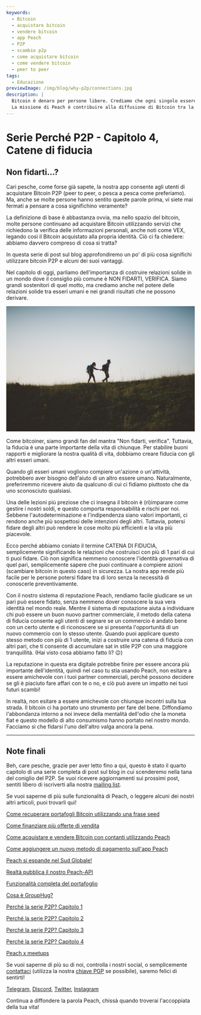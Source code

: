 ```yaml
---
keywords:
  - Bitcoin
  - acquistare bitcoin
  - vendere bitcoin
  - app Peach
  - P2P
  - scambio p2p
  - come acquistare bitcoin
  - come vendere bitcoin
  - peer to peer
tags:
  - Educazione
previewImage: /img/blog/why-p2p/connections.jpg
description: |
  Bitcoin è denaro per persone libere. Crediamo che ogni singolo essere umano abbia il diritto di scegliere quale denaro usare per conservare la propria ricchezza, il risultato del proprio lavoro, del proprio tempo e della propria energia.
  La missione di Peach è contribuire alla diffusione di Bitcoin tra la gente.
---
```


# Serie Perché P2P - Capitolo 4, Catene di fiducia

## Non fidarti...?

Cari pesche, come forse già sapete, la nostra app consente agli utenti di acquistare Bitcoin P2P (peer to peer, o pesca a pesca come preferiamo). Ma, anche se molte persone hanno sentito queste parole prima, vi siete mai fermati a pensare a cosa significhino veramente?

La definizione di base è abbastanza ovvia, ma nello spazio del bitcoin, molte persone continuano ad acquistare Bitcoin utilizzando servizi che richiedono la verifica delle informazioni personali, anche noti come VEX, legando così il Bitcoin acquistato alla propria identità. Ciò ci fa chiedere: abbiamo davvero compreso di cosa si tratta?

In questa serie di post sul blog approfondiremo un po' di più cosa significhi utilizzare bitcoin P2P e alcuni dei suoi vantaggi.

Nel capitolo di oggi, parliamo dell'importanza di costruire relazioni solide in un mondo dove il consiglio più comune è NON FIDARTI, VERIFICA. Siamo grandi sostenitori di quel motto, ma crediamo anche nel potere delle relazioni solide tra esseri umani e nei grandi risultati che ne possono derivare.

![pesca bitcoin crea fiducia tra pari](/img/blog/why-p2p/trust.jpg)

Come bitcoiner, siamo grandi fan del mantra "Non fidarti, verifica". Tuttavia, la fiducia è una parte importante della vita di chiunque. Per stabilire buoni rapporti e migliorare la nostra qualità di vita, dobbiamo creare fiducia con gli altri esseri umani.

Quando gli esseri umani vogliono compiere un'azione o un'attività, potrebbero aver bisogno dell'aiuto di un altro essere umano. Naturalmente, preferiremmo ricevere aiuto da qualcuno di cui ci fidiamo piuttosto che da uno sconosciuto qualsiasi.

Una delle lezioni più preziose che ci insegna il bitcoin è (ri)imparare come gestire i nostri soldi, e questo comporta responsabilità e rischi per noi. Sebbene l'autodeterminazione e l'indipendenza siano valori importanti, ci rendono anche più sospettosi delle intenzioni degli altri. Tuttavia, potersi fidare degli altri può rendere le cose molto più efficienti e la vita più piacevole.

Ecco perché abbiamo coniato il termine CATENA DI FIDUCIA, semplicemente significando le relazioni che costruisci con più di 1 pari di cui ti puoi fidare. Ciò non significa nemmeno conoscere l'identità governativa di quel pari, semplicemente sapere che puoi continuare a compiere azioni (scambiare bitcoin in questo caso) in sicurezza. La nostra app rende più facile per le persone potersi fidare tra di loro senza la necessità di conoscerle preventivamente.

Con il nostro sistema di reputazione Peach, rendiamo facile giudicare se un pari può essere fidato, senza nemmeno dover conoscere la sua vera identità nel mondo reale. Mentre il sistema di reputazione aiuta a individuare chi può essere un buon nuovo partner commerciale, il metodo della catena di fiducia consente agli utenti di segnare se un commercio è andato bene con un certo utente e di riconoscere se si presenta l'opportunità di un nuovo commercio con lo stesso utente. Quando puoi applicare questo stesso metodo con più di 1 utente, inizi a costruire una catena di fiducia con altri pari, che ti consente di accumulare sat in stile P2P con una maggiore tranquillità. (Hai visto cosa abbiamo fatto lì? :wink:)

La reputazione in questa era digitale potrebbe finire per essere ancora più importante dell'identità, quindi nel caso tu stia usando Peach, non esitare a essere amichevole con i tuoi partner commerciali, perché possono decidere se gli è piaciuto fare affari con te o no, e ciò può avere un impatto nei tuoi futuri scambi!

In realtà, non esitare a essere amichevole con chiunque incontri sulla tua strada. Il bitcoin ci ha portato uno strumento per fare del bene. Diffondiamo l'abbondanza intorno a noi invece della mentalità dell'odio che la moneta fiat e questo modello di alto consumismo hanno portato nel nostro mondo. Facciamo sì che fidarsi l'uno dell'altro valga ancora la pena.

---

## Note finali

Beh, care pesche, grazie per aver letto fino a qui, questo è stato il quarto capitolo di una serie completa di post sul blog in cui scenderemo nella tana del coniglio del P2P. Se vuoi ricevere aggiornamenti sui prossimi post, sentiti libero di iscriverti alla nostra [mailing list](https://peachbitcoin.com).

Se vuoi saperne di più sulle funzionalità di Peach, o leggere alcuni dei nostri altri articoli, puoi trovarli qui!

[Come recuperare portafogli Bitcoin utilizzando una frase seed](https://peachbitcoin.com/it/blog/how-to-restore-peach-wallet/)

[Come finanziare più offerte di vendita](https://peachbitcoin.com/it/blog/funding-multiple-sell-offers/)

[Come acquistare e vendere Bitcoin con contanti utilizzando Peach](https://peachbitcoin.com/it/blog/how-to-buy-and-sell-bitcoin-with-cash-using-peach/)

[Come aggiungere un nuovo metodo di pagamento sull'app Peach](https://peachbitcoin.com/it/blog/how-to-add-a-payment-method/)

[Peach si espande nel Sud Globale!](https://peachbitcoin.com/it/blog/peach-expands-to-the-global-south/)

[Realtà pubblica il nostro Peach-API](https://peachbitcoin.com/it/blog/making-our-peach-api-public/)

[Funzionalità completa del portafoglio](https://peachbitcoin.com/it/blog/full-wallet-functionality/)

[Cosa è GroupHug?](https://peachbitcoin.com/it/blog/group-hug/)

[Perché la serie P2P? Capitolo 1](https://peachbitcoin.com/it/blog/why-p2p-chapter-1/)

[Perché la serie P2P? Capitolo 2](https://peachbitcoin.com/it/blog/why-p2p-chapter-2/)

[Perché la serie P2P? Capitolo 3](https://peachbitcoin.com/it/blog/why-p2p-chapter-3-circular-economies/)

[Perché la serie P2P? Capitolo 4](https://peachbitcoin.com/it/blog/why-p2p-chapter-4-chains-of-trust/)

[Peach x meetups](https://peachbitcoin.com/it/blog/peach-for-meetups/)

Se vuoi saperne di più su di noi, controlla i nostri social, o semplicemente [contattaci](mailto:hello@peachbitcoin.com) (utilizza la nostra [chiave PGP](https://keys.openpgp.org/vks/v1/by-fingerprint/48339A19645E2E53488E0E5479E1B270FACD1BD2) se possibile), saremo felici di sentirti!

[Telegram](https://t.me/+GkOW1J-ixBBkZWRk), [Discord](https://discord.gg/ypeHz3SW54), [Twitter](https://twitter.com/peachbitcoin), [Instagram](https://instagram.com/peachbitcoin)

Continua a diffondere la parola Peach, chissà quando troverai l'accoppiata della tua vita!
